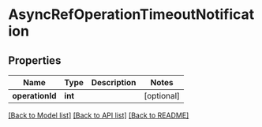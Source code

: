 # AsyncRefOperationTimeoutNotification

## Properties
Name | Type | Description | Notes
------------ | ------------- | ------------- | -------------
**operationId** | **int** |  | [optional] 

[[Back to Model list]](../README.md#documentation-for-models) [[Back to API list]](../README.md#documentation-for-api-endpoints) [[Back to README]](../README.md)


